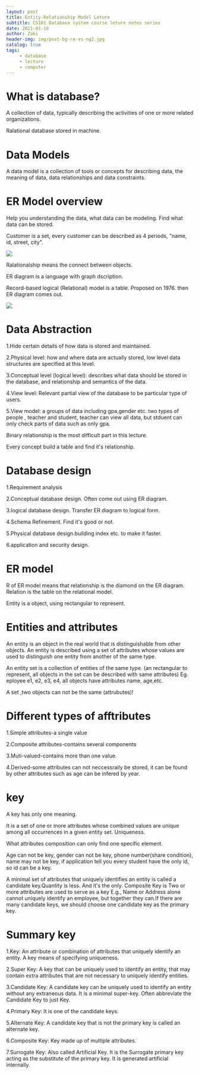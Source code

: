 ```yaml
---
layout: post
title: Entity-Relationship Model Leture
subtitle: CS101 Database system course leture notes series
date: 2021-01-18
author: Zaki
header-img: img/post-bg-re-vs-ng2.jpg
catalog: true
tags:
     - database
     - lecture
     - computer
---
```


# What is database?

A collection of data, typically describing the activities of one or more related organizations.

Ralational database stored in machine.

# Data Models

A data model is a collection of tools or concepts for describing data, the meaning of data, data relationships and data constraints. 


# ER Model overview


Help you understanding the data, what data can be modeling. Find what data can be stored.

Customer is a set, every customer can be described as 4 periods, "name, id, street, city".

![](https://tva1.sinaimg.cn/large/008eGmZEgy1gmrt32xf9qj30q60a140k.jpg)


Ralationalship means the connect between objects.

ER diagram is a language with graph dscription.

Record-based logical (Relational) model is a table. Proposed on 1976. then ER diagram comes out.


![](https://tva1.sinaimg.cn/large/008eGmZEgy1gmrt44o7v8j30m2038q3c.jpg)


# Data Abstraction 

1.Hide certain details of how data is stored and maintained.

2.Physical level: how and where data are actually stored, low level data structures are specified at this level.

3.Conceptual level (logical level): describes what data should be stored in the database, and relationship and semantics of the data.

4.View level: Relevant partial view of the database to be particular type of users. 

5.View model: a groups of data including gpa,gender etc. two types of people , teacher and student, teacher can view all data, but stduent can only check parts of data such as only gpa. 


Binary relationship is the most difficult part in this lecture.

Every concept build a table and find it's relationship.

# Database design


 1.Requirement analysis
 
 2.Conceptual database design. Often come out using ER diagram.
 
 3.logical database design. Transfer ER diagram to logical form.
 
 4.Schema Refinement. Find it's good or not.
 
 5.Physical database design.building index etc. to make it faster.
 
 6.application and security design.
 

# ER model 

R of ER model means that relationship is the diamond on the ER diagram.
Relation is the table on the relational model.

Entity is a object, using rectangular to represent.

# Entities and attributes

An entity is an object in the real world that is distinguishable from other objects. 
An entity is described using a set of attributes whose values are used to distinguish one entity from another of the same type.

An entity set is a collection of entities of the same type. (an rectangular to represent, all objects in the set can be described with same attributes)
Eg. eployee e1, e2, e3, e4, all objects have attributes name, age,etc.

A set ,two objects  can not be the same (attrubutes)! 

# Different types of afftributes


1.Simple attributes-a single value

2.Composite attributes-contains several components

3.Muti-valued-contains more than one value.

4.Derived-some attributes can not neccessraily be stored, it can be found by other attributes such as age can be infered by year.

# key 

A key has only one meaning.

It is a set of one or more attributes whose combined values are unique among all occurrences in a given entity set. Uniqueness.

What attributes composition can only find one specific element.

Age can not be key, gender can not be key, phone number(share condition), name may not be key, if application tell you every student have the only id, so id can be a key.


A minimal set of attributes that uniquely identifies an entity is called a candidate key.Quantity is less. And it's the only.
Composite Key is Two or more attributes are used to serve as a key 
E.g., Name or Address alone cannot uniquely identify an employee, but together they can.If there are many candidate keys, we should choose one candidate key as the primary key. 

# Summary key

1.Key: An attribute or combination of attributes that uniquely identify an entity. A key means of specifying uniqueness. 

2.Super Key: A key that can be uniquely used to identify an entity, that may contain extra attributes that are not necessary to uniquely identify entities. 

3.Candidate Key: A candidate key can be uniquely used to identify an entity without any extraneous data. It is a minimal super-key. Often abbreviate the Candidate Key to just Key. 

4.Primary Key: It is one of the candidate keys.

5.Alternate Key: A candidate key that is not the primary key is called an alternate key.

6.Composite Key: Key made up of multiple attributes.

7.Surrogate Key: Also called Artificial Key. It is the Surrogate primary key acting as the substitute of the primary key. It is generated artificial internally. 



 















